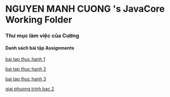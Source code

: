 ﻿# NGUYEN MANH CUONG 's JavaCore Working Folder
### Thư mục làm việc của Cường
#### Danh sách bài tập Assignments
<a href= "https://github.com/FASTTRACKSE/FTJD1801_JavaCore/blob/master/CUONGDN/BT1/src/BT1/BT1.java"> bai tap thuc hanh 1</a>


<a href = "https://github.com/FASTTRACKSE/FTJD1801_JavaCore/blob/master/CUONGDN/BT2/src/BT2/BT2.java">bai tap thuc hanh 2 </a>

<a href = "https://github.com/FASTTRACKSE/FTJD1801_JavaCore/blob/master/CUONGDN/BT3/src/baitap3/BT3.java" > bai tap thuc hanh 3 </a>

<a href = "https://github.com/FASTTRACKSE/FTJD1801_JavaCore/blob/master/CUONGDN/giai%20phuong%20trinh%20bac%202/src/giaiphuongtrinhbac2/giaiphuongtrinhbac2.java"> giai phuong trinh bac 2 </a>

